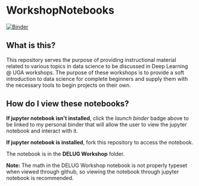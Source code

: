 # WorkshopNotebooks

[![Binder](https://mybinder.org/badge_logo.svg)](https://mybinder.org/v2/gh/NiqAngel/WorkshopNotebooks/ce130c96b26d1a1a3c2ad7a6d6e2fd7bf198edcc)

## What is this?

This repository serves the purpose of providing instructional material related to various topics in data science to be discussed in Deep Learning @ UGA workshops. The purpose of these workshops is to provide a soft introduction to data science for complete beginners and supply them with the necessary tools to begin projects on their own.

## How do I view these notebooks?

__If jupyter notebook isn't installed__, click the _launch binder_ badge above to be linked to my personal binder that will allow the user to view the jupyter notebook and interact with it.

__If jupyter notebook is installed__, fork this repository to access the notebook.

The notebook is in the __DELUG Workshop__ folder.

__Note:__ The math in the DELUG Workshop notebook is not properly typeset when viewed through github, so viewing the notebook through jupyter notebook is recommended.
